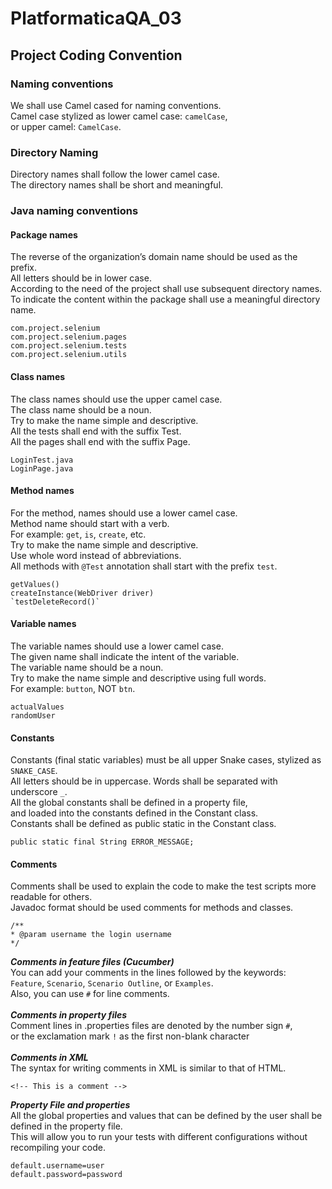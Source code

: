 # PlatformaticaQA_03
## Project Coding Convention
### Naming conventions
We shall use Camel cased for naming conventions.<br> 
Camel case stylized as lower camel case: `camelCase`,<br>
or upper camel: `CamelCase`.
### Directory Naming
Directory names shall follow the lower camel case.<br>
The directory names shall be short and meaningful.
### Java naming conventions
#### Package names
The reverse of the organization’s domain name should be used as the prefix.<br> 
All letters should be in lower case.<br> 
According to the need of the project shall use subsequent directory names.<br>
To indicate the content within the package shall use a meaningful directory name.
```
com.project.selenium
com.project.selenium.pages
com.project.selenium.tests
com.project.selenium.utils
```
#### Class names
The class names should use the upper camel case.<br> 
The class name should be a noun.<br>
Try to make the name simple and descriptive.<br>
All the tests shall end with the suffix Test.<br>
All the pages shall end with the suffix Page.
```
LoginTest.java
LoginPage.java
```
#### Method names
For the method, names should use a lower camel case.<br>
Method name should start with a verb.<br>
For example: `get`, `is`, `create`, etc.<br>
Try to make the name simple and descriptive.<br> 
Use whole word instead of abbreviations.<br>
All methods with `@Test` annotation shall start with the prefix `test`.
```
getValues()
createInstance(WebDriver driver)
`testDeleteRecord()`
```
#### Variable names
The variable names should use a lower camel case.<br> 
The given name shall indicate the intent of the variable.<br> 
The variable name should be a noun.<br> 
Try to make the name simple and descriptive using full words.<br>
For example: `button`, NOT `btn`.
```
actualValues
randomUser
```
#### Constants
Constants (final static variables) must be all upper Snake cases, stylized as `SNAKE_CASE`.<br> 
All letters should be in uppercase. Words shall be separated with underscore `_`.<br>
All the global constants shall be defined in a property file,<br>
and loaded into the constants defined in the Constant class.<br>
Constants shall be defined as public static in the Constant class.
```
public static final String ERROR_MESSAGE;
```
#### Comments
Comments shall be used to explain the code to make the test scripts more readable for others.<br>
Javadoc format should be used comments for methods and classes. 
```
/**
* @param username the login username
*/
```
_**Comments in feature files (Cucumber)**_<br>
You can add your comments in the lines followed by the keywords:<br>
`Feature`, `Scenario`, `Scenario Outline`, or `Examples`.<br>
Also, you can use `#` for line comments.<br><br>
_**Comments in property files**_<br>
Comment lines in .properties files are denoted by the number sign `#`,<br> 
or the exclamation mark `!` as the first non-blank character<br><br>
_**Comments in XML**_<br>
The syntax for writing comments in XML is similar to that of HTML.
```
<!-- This is a comment -->
```
_**Property File and properties**_<br>
All the global properties and values that can be defined by the user shall be defined in the property file.<br> 
This will allow you to run your tests with different configurations without recompiling your code.
```
default.username=user
default.password=password
```
